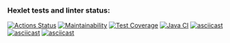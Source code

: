 ### Hexlet tests and linter status:
[![Actions Status](https://github.com/Kudrya33/java-project-71/actions/workflows/hexlet-check.yml/badge.svg)](https://github.com/Kudrya33/java-project-71/actions)
[![Maintainability](https://api.codeclimate.com/v1/badges/d2bbb197b6cbffed32c2/maintainability)](https://codeclimate.com/github/Kudrya33/java-project-71/maintainability)
[![Test Coverage](https://api.codeclimate.com/v1/badges/d2bbb197b6cbffed32c2/test_coverage)](https://codeclimate.com/github/Kudrya33/java-project-71/test_coverage)
[![Java CI](https://github.com/Kudrya33/java-project-71/actions/workflows/main.yml/badge.svg?branch=main)](https://github.com/Kudrya33/java-project-71/actions/workflows/main.yml)
[![asciicast](https://asciinema.org/a/659737.svg)](https://asciinema.org/a/659737)
[![asciicast](https://asciinema.org/a/661012.svg)](https://asciinema.org/a/661012)
[![asciicast](https://asciinema.org/a/662174.svg)](https://asciinema.org/a/662174)

